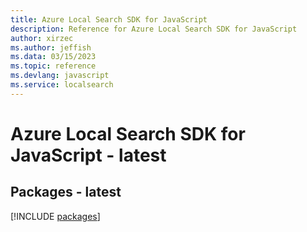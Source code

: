 ```yaml
---
title: Azure Local Search SDK for JavaScript
description: Reference for Azure Local Search SDK for JavaScript
author: xirzec
ms.author: jeffish
ms.data: 03/15/2023
ms.topic: reference
ms.devlang: javascript
ms.service: localsearch
---
```

# Azure Local Search SDK for JavaScript - latest
## Packages - latest
[!INCLUDE [packages](local-search-index.md)]